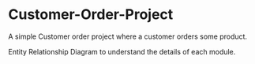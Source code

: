 # Customer-Order-Project
A simple Customer order project where a customer orders some product.

Entity Relationship Diagram to understand the details of each module.
